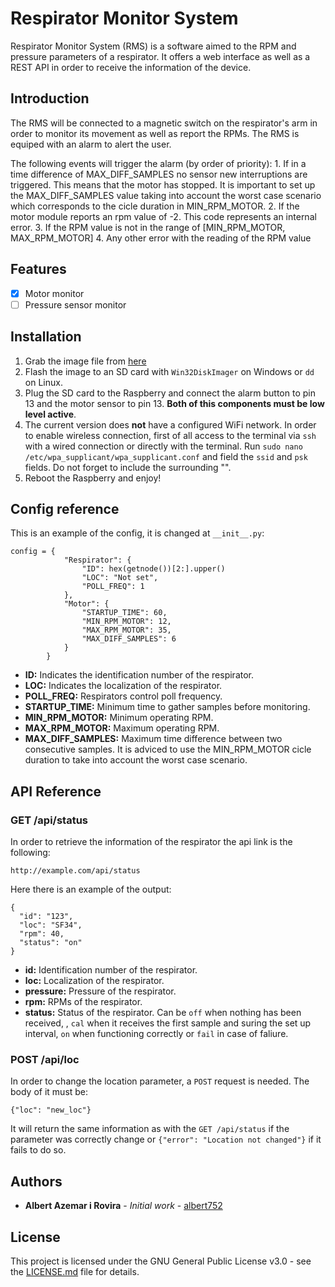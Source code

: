 # Respirator Monitor System 
Respirator Monitor System (RMS) is a software aimed to the RPM and pressure
parameters of a respirator. It offers a web interface as well as a REST API in
order to receive the information of the device.

## Introduction
The RMS will be connected to a magnetic switch on the respirator's arm 
in order to monitor
its movement as well as report the RPMs. The RMS is equiped with an alarm to
alert the user.

The following events will trigger the alarm (by order of priority):
    1. If in a time difference of MAX_DIFF_SAMPLES no sensor new interruptions are
       triggered. This means that the motor has stopped. It is important to set up
        the MAX_DIFF_SAMPLES value  taking into account the worst case scenario which corresponds to the
        cicle duration in MIN_RPM_MOTOR.
    2. If the motor module reports an rpm value of -2. This code represents an
       internal error.
    3. If the RPM value is not in the range of [MIN_RPM_MOTOR, MAX_RPM_MOTOR]
    4. Any other error with the reading of the RPM value 

## Features
- [x] Motor monitor
- [ ] Pressure sensor monitor

## Installation
1. Grab the image file from [here]()
2. Flash the image to an SD card with `Win32DiskImager` on Windows or `dd` on
   Linux.
3. Plug the SD card to the Raspberry and connect the alarm button to pin 13 and
   the motor sensor to pin 13. **Both of this components must be low level
   active**.
4. The current version does **not** have a configured WiFi network. In order
   to enable wireless connection, first of all access to the terminal via `ssh`
   with a wired connection or directly with the terminal. Run `sudo nano
   /etc/wpa_supplicant/wpa_supplicant.conf` and field the `ssid` and `psk` fields.
   Do not forget to include the surrounding "".
5. Reboot the Raspberry and enjoy!

## Config reference
This is an example of the config, it is changed at `__init__.py`:

```
config = {  
            "Respirator": {
                "ID": hex(getnode())[2:].upper()
                "LOC": "Not set",
                "POLL_FREQ": 1
            },
            "Motor": {
                "STARTUP_TIME": 60,
                "MIN_RPM_MOTOR": 12,
                "MAX_RPM_MOTOR": 35,
                "MAX_DIFF_SAMPLES": 6
            }
        }
```

* **ID:** Indicates the identification number of the respirator.
* **LOC:** Indicates the localization of the respirator.
* **POLL_FREQ:** Respirators control poll frequency.
* **STARTUP_TIME:** Minimum time to gather samples before monitoring.
* **MIN_RPM_MOTOR:** Minimum operating RPM.
* **MAX_RPM_MOTOR:** Maximum operating RPM.
* **MAX_DIFF_SAMPLES:** Maximum time difference between two consecutive samples.
    It is adviced to use the MIN_RPM_MOTOR cicle duration to take into account the
    worst case scenario.


## API Reference
### GET /api/status
In order to retrieve the information of the respirator the api link is the
following:

```
http://example.com/api/status
```

Here there is an example of the output:

```
{
  "id": "123",
  "loc": "SF34",
  "rpm": 40,
  "status": "on"
}
```

* **id:** Identification number of the respirator.
* **loc:** Localization of the respirator.
* **pressure:** Pressure of the respirator.
* **rpm:** RPMs of the respirator.
* **status:** Status of the respirator. Can be `off` when nothing has been received,
  , `cal` when it receives the first sample and suring the set up interval, `on` when
  functioning correctly or `fail` in case of faliure.
### POST /api/loc
In order to change the location parameter, a `POST` request is needed. The body
of it must be:

```
{"loc": "new_loc"}
```

It will return the same information as with the `GET /api/status` if the
parameter was correctly change or `{"error": "Location not changed"}` if it
fails to do so. 

## Authors
* **Albert Azemar i Rovira** - *Initial work* - [albert752](https://github.com/albert752)

## License
This project is licensed under the GNU General Public License v3.0 - see the 
[LICENSE.md](./LICENSE.md) file for details.
